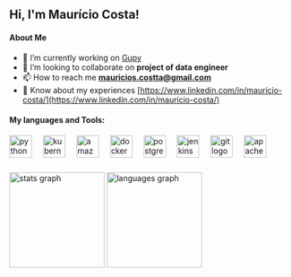 <h2 align="left">Hi, I'm Maurício Costa! </h2>

<!--
<div align="left">
  <img src="https://visitor-badge.laobi.icu/badge?page_id=omaucosta.omaucosta&"  />
</div>
-->

<h4 align="left">About Me</h4>

- 🔭 I’m currently working on [Gupy](https://www.gupy.io/)
- 👯 I’m looking to collaborate on **project of data engineer**
- 📫 How to reach me **mauricios.costta@gmail.com**
- 📄 Know about my experiences [https://www.linkedin.com/in/mauricio-costa/](https://www.linkedin.com/in/mauricio-costa/)

<h4 align="left">My languages and Tools:</h4>

<div align="left">
  <img src="https://skillicons.dev/icons?i=py" height="40" alt="python logo"  />
  <img width="12" />
  <img src="https://skillicons.dev/icons?i=kubernetes" height="40" alt="kubernetes logo"  />
  <img width="12" />
  <img src="https://skillicons.dev/icons?i=aws" height="40" alt="amazonwebservices logo"  />
  <img width="12" />
  <img src="https://skillicons.dev/icons?i=docker" height="40" alt="docker logo"  />
  <img width="12" />
  <img src="https://skillicons.dev/icons?i=postgres" height="40" alt="postgresql logo"  />
  <img width="12" />
  <img src="https://skillicons.dev/icons?i=jenkins" height="40" alt="jenkins logo"  />
  <img width="12" />
  <img src="https://skillicons.dev/icons?i=git" height="40" alt="git logo"  />
  <img width="12" />
  <img src="https://skillicons.dev/icons?i=kafka" height="40" alt="apachekafka logo"  />
</div>

###
<div align="left">
  <img src="https://github-readme-stats.vercel.app/api?username=omaucosta&hide_title=false&hide_rank=false&show_icons=true&include_all_commits=true&count_private=true&disable_animations=false&theme=codeSTACKr&locale=en&hide_border=false&order=1" height="170" alt="stats graph"  />
  <img src="https://github-readme-stats.vercel.app/api/top-langs?username=omaucosta&locale=en&hide_title=false&layout=compact&card_width=320&langs_count=5&theme=codeSTACKr&hide_border=false&order=2" height="170" alt="languages graph"  />
</div>


<!--
<p><img align="cente" src="https://github-readme-stats.vercel.app/api/top-langs?username=omaucosta&show_icons=true&locale=en&layout=compact" alt="omaucosta" /></p>


<h3 align="left">Connect with me:</h3>

<img src="https://img.shields.io/static/v1?message=Gmail&logo=gmail&label=&color=D14836&logoColor=white&labelColor=&style=for-the-badge" height="25" alt="gmail logo"  /> <img src="https://img.shields.io/static/v1?message=LinkedIn&logo=linkedin&label=&color=0077B5&logoColor=white&labelColor=&style=for-the-badge" height="25" alt="linkedin logo"  />
-->
